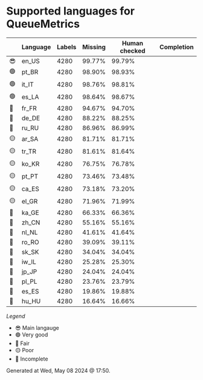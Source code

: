 # Supported languages for QueueMetrics


|   | Language | Labels   | Missing | Human checked | Completion |
|---|----------|----------|---------|------|------------|
| 😎 | en_US | 4280 | 99.77% | 99.79% |
| 🟢 | pt_BR | 4280 | 98.90% | 98.93% |
| 🟢 | it_IT | 4280 | 98.76% | 98.81% |
| 🟢 | es_LA | 4280 | 98.64% | 98.67% |
| 🔵 | fr_FR | 4280 | 94.67% | 94.70% |
| 🔵 | de_DE | 4280 | 88.22% | 88.25% |
| 🔵 | ru_RU | 4280 | 86.96% | 86.99% |
| 🟡 | ar_SA | 4280 | 81.71% | 81.71% |
| 🟡 | tr_TR | 4280 | 81.61% | 81.64% |
| 🟡 | ko_KR | 4280 | 76.75% | 76.78% |
| 🟡 | pt_PT | 4280 | 73.46% | 73.48% |
| 🟡 | ca_ES | 4280 | 73.18% | 73.20% |
| 🟡 | el_GR | 4280 | 71.96% | 71.99% |
| 🔴 | ka_GE | 4280 | 66.33% | 66.36% |
| 🔴 | zh_CN | 4280 | 55.16% | 55.16% |
| 🔴 | nl_NL | 4280 | 41.61% | 41.64% |
| 🔴 | ro_RO | 4280 | 39.09% | 39.11% |
| 🔴 | sk_SK | 4280 | 34.04% | 34.04% |
| 🔴 | iw_IL | 4280 | 25.28% | 25.30% |
| 🔴 | jp_JP | 4280 | 24.04% | 24.04% |
| 🔴 | pl_PL | 4280 | 23.76% | 23.79% |
| 🔴 | es_ES | 4280 | 19.86% | 19.88% |
| 🔴 | hu_HU | 4280 | 16.64% | 16.66% |


*Legend*

- 😎 Main langauge
- 🟢 Very good
- 🔵 Fair
- 🟡 Poor
- 🔴 Incomplete


Generated at Wed, May 08 2024 @ 17:50.

